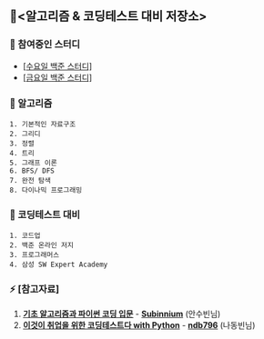 ## 🔭<알고리즘 & 코딩테스트 대비 저장소>
### 🤔 참여중인 스터디
- [[수요일 백준 스터디]](https://github.com/KimTaesong/Algorithm/tree/master/Baekjoon_study2)
- [[금요일 백준 스터디]](https://github.com/KimTaesong/Algorithm/tree/master/Baekjoon_study1)

### 🌱 알고리즘
    1. 기본적인 자료구조
    2. 그리디 
    3. 정렬
    4. 트리
    5. 그래프 이론
    6. BFS/ DFS
    7. 완전 탐색
    8. 다이나믹 프로그래밍
### 🤔 코딩테스트 대비
    1. 코드업
    2. 백준 온라인 저지
    3. 프로그래머스
    4. 삼성 SW Expert Academy

  
### ⚡ [참고자료] 
1. [<u>**기초 알고리즘과 파이썬 코딩 입문**</u>](https://www.youtube.com/watch?v=AhCib1thS7M) - [**Subinnium**](https://subinium.github.io/preparation-for-snu-graduate-school/ "안수빈님의 블로그") (안수빈님)
1. [**<u>이것이 취업을 위한 코딩테스트다 with Python</u>**](http://www.yes24.com/Product/Goods/91433923) - [**ndb796**](https://github.com/ndb796) (나동빈님)
<!--
**KimTaesong/KimTaesong** is a ✨ _special_ ✨ repository because its `README.md` (this file) appears on your GitHub profile.

Here are some ideas to get you started:

- 🔭 I’m currently working on ...
- 🌱 I’m currently learning ...
- 👯 I’m looking to collaborate on ...
- 🤔 I’m looking for help with ...
- 💬 Ask me about ...
- 📫 How to reach me: ...
- 😄 Pronouns: ...
- ⚡ Fun fact: ...
- 유형1(`설명어`를 클릭하면 URL로 이동) : [TheoryDB 블로그](https://theorydb.github.io "마우스를 올려놓으면 말풍선이 나옵니다.")</br>
유형2(URL 보여주고 `자동연결`) : <https://theorydb.github.io>  
유형3(동일 파일 내 `문단 이동`) : [동일파일 내 문단 이동](#markdown의-반드시-알아야-하는-문법)
-->